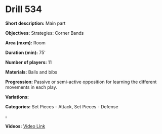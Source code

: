 # Drill 534

**Short description:**
Main part

**Objectives:**
Strategies: Corner Bands

**Area (mxm):**
Room

**Duration (min):**
75'

**Number of players:**
11

**Materials:**
Balls and bibs

**Progression:**
Passive or semi-active opposition for learning the different movements in each play.

**Variations:**


**Categories:**
Set Pieces - Attack, Set Pieces - Defense

**:**


**Videos:**
[Video Link](https://www.youtube.com/embed/pm6K_DORDgs)

